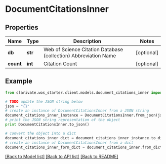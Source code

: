 # DocumentCitationsInner


## Properties

Name | Type | Description | Notes
------------ | ------------- | ------------- | -------------
**db** | **str** | Web of Science Citation Database (collection) Abbreviation Name | [optional] 
**count** | **int** | Citation Count | [optional] 

## Example

```python
from clarivate.wos_starter.client.models.document_citations_inner import DocumentCitationsInner

# TODO update the JSON string below
json = "{}"
# create an instance of DocumentCitationsInner from a JSON string
document_citations_inner_instance = DocumentCitationsInner.from_json(json)
# print the JSON string representation of the object
print DocumentCitationsInner.to_json()

# convert the object into a dict
document_citations_inner_dict = document_citations_inner_instance.to_dict()
# create an instance of DocumentCitationsInner from a dict
document_citations_inner_form_dict = document_citations_inner.from_dict(document_citations_inner_dict)
```
[[Back to Model list]](../README.md#documentation-for-models) [[Back to API list]](../README.md#documentation-for-api-endpoints) [[Back to README]](../README.md)


